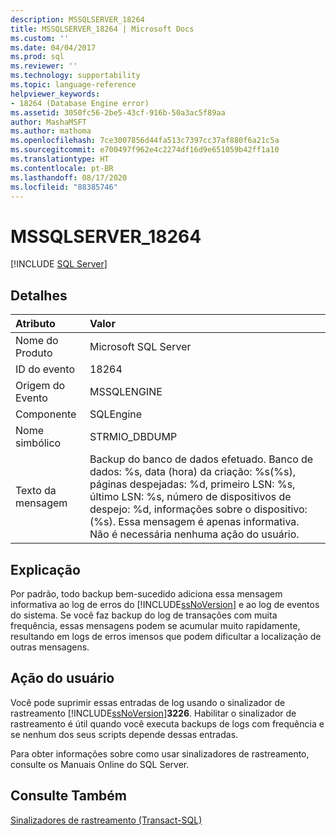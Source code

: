```yaml
---
description: MSSQLSERVER_18264
title: MSSQLSERVER_18264 | Microsoft Docs
ms.custom: ''
ms.date: 04/04/2017
ms.prod: sql
ms.reviewer: ''
ms.technology: supportability
ms.topic: language-reference
helpviewer_keywords:
- 18264 (Database Engine error)
ms.assetid: 3050fc56-2be5-43cf-916b-50a3ac5f89aa
author: MashaMSFT
ms.author: mathoma
ms.openlocfilehash: 7ce3007856d44fa513c7397cc37af880f6a21c5a
ms.sourcegitcommit: e700497f962e4c2274df16d9e651059b42ff1a10
ms.translationtype: HT
ms.contentlocale: pt-BR
ms.lasthandoff: 08/17/2020
ms.locfileid: "88385746"
---
```

# <a name="mssqlserver_18264"></a>MSSQLSERVER_18264
 [!INCLUDE [SQL Server](../../includes/applies-to-version/sqlserver.md)]
  
## <a name="details"></a>Detalhes  
  
| Atributo | Valor |  
| :-------- | :---- |  
|Nome do Produto|Microsoft SQL Server|  
|ID do evento|18264|  
|Origem do Evento|MSSQLENGINE|  
|Componente|SQLEngine|  
|Nome simbólico|STRMIO_DBDUMP|  
|Texto da mensagem|Backup do banco de dados efetuado. Banco de dados: %s, data (hora) da criação: %s(%s), páginas despejadas: %d, primeiro LSN: %s, último LSN: %s, número de dispositivos de despejo: %d, informações sobre o dispositivo: (%s). Essa mensagem é apenas informativa. Não é necessária nenhuma ação do usuário.|  
  
## <a name="explanation"></a>Explicação  
Por padrão, todo backup bem-sucedido adiciona essa mensagem informativa ao log de erros do [!INCLUDE[ssNoVersion](../../includes/ssnoversion-md.md)] e ao log de eventos do sistema. Se você faz backup do log de transações com muita frequência, essas mensagens podem se acumular muito rapidamente, resultando em logs de erros imensos que podem dificultar a localização de outras mensagens.  
  
## <a name="user-action"></a>Ação do usuário  
Você pode suprimir essas entradas de log usando o sinalizador de rastreamento [!INCLUDE[ssNoVersion](../../includes/ssnoversion-md.md)]**3226**. Habilitar o sinalizador de rastreamento é útil quando você executa backups de logs com frequência e se nenhum dos seus scripts depende dessas entradas.  
  
Para obter informações sobre como usar sinalizadores de rastreamento, consulte os Manuais Online do SQL Server.  
  
## <a name="see-also"></a>Consulte Também  
[Sinalizadores de rastreamento &#40;Transact-SQL&#41;](~/t-sql/database-console-commands/dbcc-traceon-trace-flags-transact-sql.md)  
  
